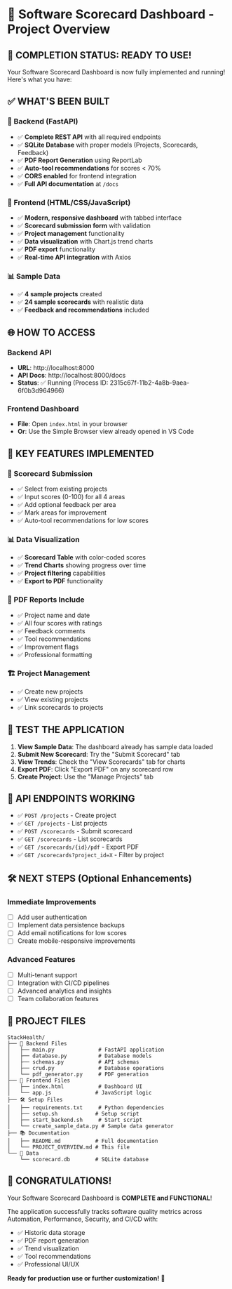 # 🎯 Software Scorecard Dashboard - Project Overview

## 🚀 **COMPLETION STATUS: READY TO USE!**

Your Software Scorecard Dashboard is now fully implemented and running! Here's what you have:

## ✅ **WHAT'S BEEN BUILT**

### 🔧 Backend (FastAPI)
- ✅ **Complete REST API** with all required endpoints
- ✅ **SQLite Database** with proper models (Projects, Scorecards, Feedback)  
- ✅ **PDF Report Generation** using ReportLab
- ✅ **Auto-tool recommendations** for scores < 70%
- ✅ **CORS enabled** for frontend integration
- ✅ **Full API documentation** at `/docs`

### 🎨 Frontend (HTML/CSS/JavaScript)
- ✅ **Modern, responsive dashboard** with tabbed interface
- ✅ **Scorecard submission form** with validation
- ✅ **Project management** functionality
- ✅ **Data visualization** with Chart.js trend charts
- ✅ **PDF export** functionality
- ✅ **Real-time API integration** with Axios

### 📊 Sample Data
- ✅ **4 sample projects** created
- ✅ **24 sample scorecards** with realistic data
- ✅ **Feedback and recommendations** included

## 🌐 **HOW TO ACCESS**

### Backend API
- **URL**: http://localhost:8000
- **API Docs**: http://localhost:8000/docs
- **Status**: ✅ Running (Process ID: 2315c67f-11b2-4a8b-9aea-6f0b3d964966)

### Frontend Dashboard  
- **File**: Open `index.html` in your browser
- **Or**: Use the Simple Browser view already opened in VS Code

## 🎯 **KEY FEATURES IMPLEMENTED**

### 📝 Scorecard Submission
- ✅ Select from existing projects
- ✅ Input scores (0-100) for all 4 areas
- ✅ Add optional feedback per area
- ✅ Mark areas for improvement
- ✅ Auto-tool recommendations for low scores

### 📊 Data Visualization
- ✅ **Scorecard Table** with color-coded scores
- ✅ **Trend Charts** showing progress over time
- ✅ **Project filtering** capabilities
- ✅ **Export to PDF** functionality

### 📄 PDF Reports Include
- ✅ Project name and date
- ✅ All four scores with ratings
- ✅ Feedback comments
- ✅ Tool recommendations  
- ✅ Improvement flags
- ✅ Professional formatting

### 🏗️ Project Management
- ✅ Create new projects
- ✅ View existing projects
- ✅ Link scorecards to projects

## 🧪 **TEST THE APPLICATION**

1. **View Sample Data**: The dashboard already has sample data loaded
2. **Submit New Scorecard**: Try the "Submit Scorecard" tab
3. **View Trends**: Check the "View Scorecards" tab for charts
4. **Export PDF**: Click "Export PDF" on any scorecard row
5. **Create Project**: Use the "Manage Projects" tab

## 📡 **API ENDPOINTS WORKING**

- ✅ `POST /projects` - Create project
- ✅ `GET /projects` - List projects  
- ✅ `POST /scorecards` - Submit scorecard
- ✅ `GET /scorecards` - List scorecards
- ✅ `GET /scorecards/{id}/pdf` - Export PDF
- ✅ `GET /scorecards?project_id=X` - Filter by project

## 🛠️ **NEXT STEPS (Optional Enhancements)**

### Immediate Improvements
- [ ] Add user authentication
- [ ] Implement data persistence backups
- [ ] Add email notifications for low scores
- [ ] Create mobile-responsive improvements

### Advanced Features  
- [ ] Multi-tenant support
- [ ] Integration with CI/CD pipelines
- [ ] Advanced analytics and insights
- [ ] Team collaboration features

## 📁 **PROJECT FILES**

```
StackHealth/
├── 🔧 Backend Files
│   ├── main.py              # FastAPI application
│   ├── database.py          # Database models
│   ├── schemas.py           # API schemas
│   ├── crud.py              # Database operations
│   └── pdf_generator.py     # PDF generation
├── 🎨 Frontend Files
│   ├── index.html           # Dashboard UI
│   └── app.js              # JavaScript logic
├── 🛠️ Setup Files
│   ├── requirements.txt     # Python dependencies
│   ├── setup.sh            # Setup script
│   ├── start_backend.sh     # Start script
│   └── create_sample_data.py # Sample data generator
├── 📚 Documentation
│   ├── README.md           # Full documentation
│   └── PROJECT_OVERVIEW.md # This file
└── 💾 Data
    └── scorecard.db        # SQLite database
```

## 🎉 **CONGRATULATIONS!**

Your Software Scorecard Dashboard is **COMPLETE and FUNCTIONAL**! 

The application successfully tracks software quality metrics across Automation, Performance, Security, and CI/CD with:
- ✅ Historic data storage
- ✅ PDF report generation  
- ✅ Trend visualization
- ✅ Tool recommendations
- ✅ Professional UI/UX

**Ready for production use or further customization!** 🚀

